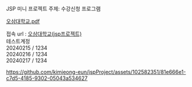   JSP 미니 프로젝트
  주제: 수강신청 프로그램
  
  [오삼대학교.pdf](https://github.com/kimjeong-eun/jspProject/files/14789364/default.pdf)

접속 url : [오삼대학교(jsp프로젝트)](http://mbc-webcloud.iptime.org:8011/courseRegistration/sugang/Login.jsp) <br/>
테스트계정<br/> 20240215 / 1234 <br/>
           20240216 / 1234 <br/>
           20240217 / 1234

https://github.com/kimjeong-eun/jspProject/assets/102582351/81e666e1-c7d5-4185-9302-05043a534627
